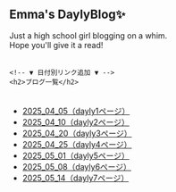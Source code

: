 <html lang="ja">
<head>
  <!DOCTYPE html>
  <meta charset="UTF-8">
  <title>Emma’s dayly blog✨</title>
  <link rel="stylesheet" href="style.css"> <!-- ★ここに書く！ -->
</head>
<body>
  <header>
    <h1></h1>
  </header>

  <!-- メインコンテンツ -->
  <main>
    <h2>Emma's DaylyBlog✨</h2>
    <p>
      Just a high school girl blogging on a whim.<br>
       Hope you'll give it a read!<br><br>
    </p>

    <!-- ▼ 日付別リンク追加 ▼ -->
    <h2>ブログ一覧</h2>
 <ul>
　<li><a href="https://hikari-hikaru.github.io/Emma_dailyblog_1/">2025_04_05（dayly1ページ）</a></li>
 <li><a href="https://hikari-hikaru.github.io/Emma_dailyblog_2/">2025_04_10（dayly2ページ）</a></li>
 <li><a href="https://hikari-hikaru.github.io/Emma-s_daylyblog_3/">2025_04_20（dayly3ページ）</a></li>
 <li><a href="https://hikari-hikaru.github.io/Emma-s_daylyblog_3/">2025_04_25（dayly4ページ）</a></li>
  <li><a href="https://hikari-hikaru.github.io/Emma-s_dailyblog_5/">2025_05_01（dayly5ページ）</a></li>
  <li><a href="https://hikari-hikaru.github.io/Emma-s_daylyblog_6/">2025_05_08（dayly6ページ）</a></li>
  <li><a href="https://hikari-hikaru.github.io/Emma-s_daylyblog_7/">2025_05_14（dayly7ページ）</a></li>
   
</ul>

  </main>

